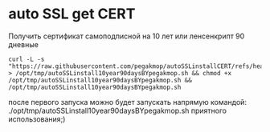 # auto SSL get CERT
Получить сертификат самоподписной на 10 лет или ленсенкрипт 90 дневные
```
curl -L -s "https://raw.githubusercontent.com/pegakmop/autoSSLinstallCERT/refs/heads/main/autoSSLinstall10year90daysBYpegakmop.sh" > /opt/tmp/autoSSLinstall10year90daysBYpegakmop.sh && chmod +x /opt/tmp/autoSSLinstall10year90daysBYpegakmop.sh && /opt/tmp/autoSSLinstall10year90daysBYpegakmop.sh
```
после первого запуска можно будет запускать напрямую командой: ./opt/tmp/autoSSLinstall10year90daysBYpegakmop.sh
приятного использования;)

